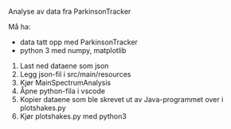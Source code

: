 Analyse av data fra ParkinsonTracker

Må ha: 
* data tatt opp med ParkinsonTracker
* python 3 med numpy, matplotlib

1. Last ned dataene som json
2. Legg json-fil i src/main/resources
3. Kjør MainSpectrumAnalysis
4. Åpne python-fila i vscode
5. Kopier dataene som ble skrevet ut av Java-programmet over i plotshakes.py
6. Kjør plotshakes.py med python3

